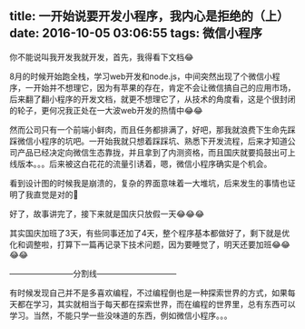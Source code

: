 title: 一开始说要开发小程序，我内心是拒绝的（上）
date: 2016-10-05 03:06:55
tags: 微信小程序
---

你不能说叫我开发我就开发，首先，我得看下文档😂

<!--more-->

8月的时候开始跑全栈，学习web开发和node.js，中间突然出现了个微信小程序，一开始并不想理它，因为有苹果的存在，肯定不会让微信搞自己的应用市场，后来翻了翻小程序的开发文档，就更不想理它了，从技术的角度看，这是个很封闭的轮子，更何况我正处在一大波web开发的热情中😂😂

然而公司只有一个前端小鲜肉，而且任务都排满了，好吧，那我就浪费下生命先踩踩微信小程序的坑吧。一开始我就只想着踩踩坑、熟悉下开发流程，后来才知道公司产品已经决定向微信生态靠拢，并且拿到了内测资格，而且国庆就要捣鼓出可上线版本。。。后来被这白花花的流量引诱着，嗯，微信小程序确实是个机会。

看到设计图的时候我是崩溃的，复杂的界面意味着一大堆坑，后来发生的事情也证明了我直觉是对的🌚

好了，故事讲完了，接下来就是国庆只放假一天😂😂😂

其实国庆加班了3天，有些同事还加了4天，整个程序基本都做好了，剩下就是优化和调整啦，打算下一篇再记录下技术问题，因为要睡觉了，明天还要加班😂😂😂😂


————————分割线—————————— 

有时候发现自己并不是多喜欢编程，不过编程倒也是一种探索世界的方式，如果每天都在学习，其实就相当于每天都在探索世界，而在编程的世界里，总有东西可以学习。当然，不能只学一些没味道的东西，例如微信小程序。。。